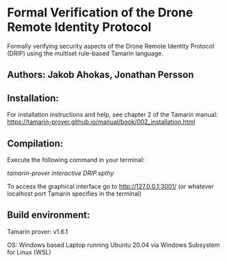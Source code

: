 # Formal Verification of the Drone Remote Identity Protocol

Formally verifying security aspects of the Drone Remote Identity Protocol (DRIP) using the multiset rule-based Tamarin language.


## Authors: Jakob Ahokas, Jonathan Persson 


## Installation: 

For installation instructions and help, see chapter 2 of the Tamarin manual: https://tamarin-prover.github.io/manual/book/002_installation.html

## Compilation:

Execute the following command in your terminal: 

_tamarin-prover interactive DRIP.spthy_

To access the graphical interface go to http://127.0.0.1:3001/ (or whatever localhost port Tamarin specifies in the terminal)

## Build environment: 

Tamarin prover: v1.6.1

OS: Windows based Laptop running Ubuntu 20.04 via Windows Subsystem for Linux (WSL)







